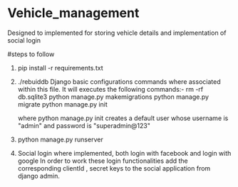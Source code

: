 # Vehicle_management
Designed to implemented for storing vehicle details and implementation of social login


#steps to follow
1. pip install -r requirements.txt
2. ./rebuiddb 
      Django basic configurations commands where associated within this file. It will executes the following commands:-
      rm -rf db.sqlite3
      python manage.py makemigrations 
      python manage.py migrate 
      python manage.py init
      
      where python manage.py init creates a default user whose username is "admin" and password is "superadmin@123"
3. python manage.py runserver
4. Social login where implemented, both login with facebook and login with google
      In order to work these login functionalities add the corresponding clientId , secret keys to the social application from django admin.
